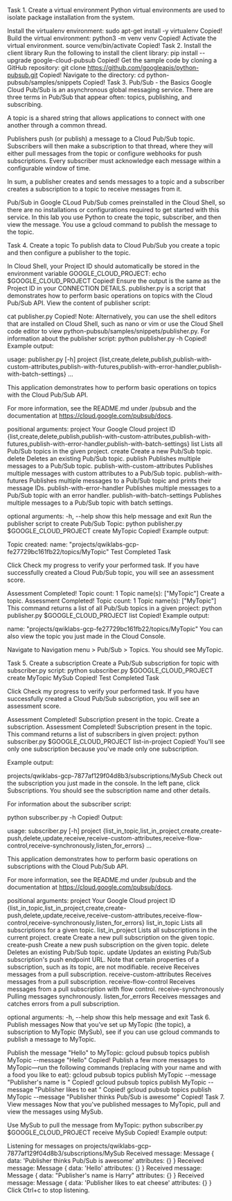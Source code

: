 Task 1. Create a virtual environment
Python virtual environments are used to isolate package installation from the system.

Install the virtualenv environment:
sudo apt-get install -y virtualenv
Copied!
Build the virtual environment:
python3 -m venv venv
Copied!
Activate the virtual environment.
source venv/bin/activate
Copied!
Task 2. Install the client library
Run the following to install the client library:
pip install --upgrade google-cloud-pubsub
Copied!
Get the sample code by cloning a GitHub repository:
git clone https://github.com/googleapis/python-pubsub.git
Copied!
Navigate to the directory:
cd python-pubsub/samples/snippets
Copied!
Task 3. Pub/Sub - the Basics
Google Cloud Pub/Sub is an asynchronous global messaging service. There are three terms in Pub/Sub that appear often: topics, publishing, and subscribing.

A topic is a shared string that allows applications to connect with one another through a common thread.

Publishers push (or publish) a message to a Cloud Pub/Sub topic. Subscribers will then make a subscription to that thread, where they will either pull messages from the topic or configure webhooks for push subscriptions. Every subscriber must acknowledge each message within a configurable window of time.

In sum, a publisher creates and sends messages to a topic and a subscriber creates a subscription to a topic to receive messages from it.

Pub/Sub in Google CLoud
Pub/Sub comes preinstalled in the Cloud Shell, so there are no installations or configurations required to get started with this service. In this lab you use Python to create the topic, subscriber, and then view the message. You use a gcloud command to publish the message to the topic.

Task 4. Create a topic
To publish data to Cloud Pub/Sub you create a topic and then configure a publisher to the topic.

In Cloud Shell, your Project ID should automatically be stored in the environment variable GOOGLE_CLOUD_PROJECT:
echo $GOOGLE_CLOUD_PROJECT
Copied!
Ensure the output is the same as the Project ID in your CONNECTION DETAILS.
publisher.py is a script that demonstrates how to perform basic operations on topics with the Cloud Pub/Sub API. View the content of publisher script:

cat publisher.py
Copied!
Note: Alternatively, you can use the shell editors that are installed on Cloud Shell, such as nano or vim or use the Cloud Shell code editor to view python-pubsub/samples/snippets/publisher.py.
For information about the publisher script:
python publisher.py -h
Copied!
Example output:

usage: publisher.py [-h]
                    project
                    {list,create,delete,publish,publish-with-custom-attributes,publish-with-futures,publish-with-error-handler,publish-with-batch-settings}
                    ...

This application demonstrates how to perform basic operations on topics
with the Cloud Pub/Sub API.

For more information, see the README.md under /pubsub and the documentation
at https://cloud.google.com/pubsub/docs.

positional arguments:
  project               Your Google Cloud project ID
  {list,create,delete,publish,publish-with-custom-attributes,publish-with-futures,publish-with-error-handler,publish-with-batch-settings}
    list                Lists all Pub/Sub topics in the given project.
    create              Create a new Pub/Sub topic.
    delete              Deletes an existing Pub/Sub topic.
    publish             Publishes multiple messages to a Pub/Sub topic.
    publish-with-custom-attributes
                        Publishes multiple messages with custom attributes to
                        a Pub/Sub topic.
    publish-with-futures
                        Publishes multiple messages to a Pub/Sub topic and
                        prints their message IDs.
    publish-with-error-handler
                        Publishes multiple messages to a Pub/Sub topic with an
                        error handler.
    publish-with-batch-settings
                        Publishes multiple messages to a Pub/Sub topic with
                        batch settings.

optional arguments:
  -h, --help            show this help message and exit
Run the publisher script to create Pub/Sub Topic:
python publisher.py $GOOGLE_CLOUD_PROJECT create MyTopic
Copied!
Example output:

Topic created: name: "projects/qwiklabs-gcp-fe27729bc161fb22/topics/MyTopic"
Test Completed Task

Click Check my progress to verify your performed task. If you have successfully created a Cloud Pub/Sub topic, you will see an assessment score.

Assessment Completed! Topic count: 1 Topic name(s): ["MyTopic"]
Create a topic.
Assessment Completed! Topic count: 1 Topic name(s): ["MyTopic"]
This command returns a list of all Pub/Sub topics in a given project:
python publisher.py $GOOGLE_CLOUD_PROJECT list
Copied!
Example output:

name: "projects/qwiklabs-gcp-fe27729bc161fb22/topics/MyTopic"
You can also view the topic you just made in the Cloud Console.

Navigate to Navigation menu > Pub/Sub > Topics.
You should see MyTopic.

Task 5. Create a subscription
Create a Pub/Sub subscription for topic with subscriber.py script:
python subscriber.py $GOOGLE_CLOUD_PROJECT create MyTopic MySub
Copied!
Test Completed Task

Click Check my progress to verify your performed task. If you have successfully created a Cloud Pub/Sub subscription, you will see an assessment score.

Assessment Completed! Subscription present in the topic.
Create a subscription.
Assessment Completed! Subscription present in the topic.
This command returns a list of subscribers in given project:
python subscriber.py $GOOGLE_CLOUD_PROJECT list-in-project
Copied!
You'll see only one subscription because you've made only one subscription.

Example output:

projects/qwiklabs-gcp-7877af129f04d8b3/subscriptions/MySub
Check out the subscription you just made in the console. In the left pane, click Subscriptions. You should see the subscription name and other details.

For information about the subscriber script:

python subscriber.py -h
Copied!
Output:

usage: subscriber.py [-h]
                     project
                     {list_in_topic,list_in_project,create,create-push,delete,update,receive,receive-custom-attributes,receive-flow-control,receive-synchronously,listen_for_errors}
                     ...

This application demonstrates how to perform basic operations on
subscriptions with the Cloud Pub/Sub API.

For more information, see the README.md under /pubsub and the documentation
at https://cloud.google.com/pubsub/docs.

positional arguments:
  project               Your Google Cloud project ID
  {list_in_topic,list_in_project,create,create-push,delete,update,receive,receive-custom-attributes,receive-flow-control,receive-synchronously,listen_for_errors}
    list_in_topic       Lists all subscriptions for a given topic.
    list_in_project     Lists all subscriptions in the current project.
    create              Create a new pull subscription on the given topic.
    create-push         Create a new push subscription on the given topic.
    delete              Deletes an existing Pub/Sub topic.
    update              Updates an existing Pub/Sub subscription's push
                        endpoint URL. Note that certain properties of a
                        subscription, such as its topic, are not modifiable.
    receive             Receives messages from a pull subscription.
    receive-custom-attributes
                        Receives messages from a pull subscription.
    receive-flow-control
                        Receives messages from a pull subscription with flow
                        control.
    receive-synchronously
                        Pulling messages synchronously.
    listen_for_errors   Receives messages and catches errors from a pull
                        subscription.

optional arguments:
  -h, --help            show this help message and exit
Task 6. Publish messages
Now that you've set up MyTopic (the topic), a subscription to MyTopic (MySub), see if you can use gcloud commands to publish a message to MyTopic.

Publish the message "Hello" to MyTopic:
gcloud pubsub topics publish MyTopic --message "Hello"
Copied!
Publish a few more messages to MyTopic—run the following commands (replacing <YOUR NAME> with your name and <FOOD> with a food you like to eat):
gcloud pubsub topics publish MyTopic --message "Publisher's name is <YOUR NAME>"
Copied!
gcloud pubsub topics publish MyTopic --message "Publisher likes to eat <FOOD>"
Copied!
gcloud pubsub topics publish MyTopic --message "Publisher thinks Pub/Sub is awesome"
Copied!
Task 7. View messages
Now that you've published messages to MyTopic, pull and view the messages using MySub.

Use MySub to pull the message from MyTopic:
python subscriber.py $GOOGLE_CLOUD_PROJECT receive MySub
Copied!
Example output:

Listening for messages on projects/qwiklabs-gcp-7877af129f04d8b3/subscriptions/MySub
Received message: Message {
  data: 'Publisher thinks Pub/Sub is awesome'
  attributes: {}
}
Received message: Message {
  data: 'Hello'
  attributes: {}
}
Received message: Message {
  data: "Publisher's name is Harry"
  attributes: {}
}
Received message: Message {
  data: 'Publisher likes to eat cheese'
  attributes: {}
}
Click Ctrl+c to stop listening.